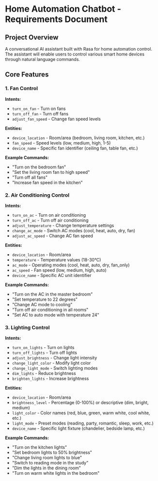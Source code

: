 # Home Automation Chatbot - Requirements Document

## Project Overview
A conversational AI assistant built with Rasa for home automation control. The assistant will enable users to control various smart home devices through natural language commands.

## Core Features

### 1. Fan Control
**Intents:**
- `turn_on_fan` - Turn on fans
- `turn_off_fan` - Turn off fans
- `adjust_fan_speed` - Change fan speed levels

**Entities:**
- `device_location` - Room/area (bedroom, living room, kitchen, etc.)
- `fan_speed` - Speed levels (low, medium, high, 1-5)
- `device_name` - Specific fan identifier (ceiling fan, table fan, etc.)

**Example Commands:**
- "Turn on the bedroom fan"
- "Set the living room fan to high speed"
- "Turn off all fans"
- "Increase fan speed in the kitchen"

### 2. Air Conditioning Control
**Intents:**
- `turn_on_ac` - Turn on air conditioning
- `turn_off_ac` - Turn off air conditioning
- `adjust_temperature` - Change temperature settings
- `change_ac_mode` - Switch AC modes (cool, heat, auto, dry, fan)
- `adjust_ac_speed` - Change AC fan speed

**Entities:**
- `device_location` - Room/area
- `temperature` - Temperature values (18-30°C)
- `ac_mode` - Operating modes (cool, heat, auto, dry, fan_only)
- `ac_speed` - Fan speed (low, medium, high, auto)
- `device_name` - Specific AC unit identifier

**Example Commands:**
- "Turn on the AC in the master bedroom"
- "Set temperature to 22 degrees"
- "Change AC mode to cooling"
- "Turn off air conditioning in all rooms"
- "Set AC to auto mode with temperature 24"

### 3. Lighting Control
**Intents:**
- `turn_on_lights` - Turn on lights
- `turn_off_lights` - Turn off lights
- `adjust_brightness` - Change light intensity
- `change_light_color` - Modify light color
- `change_light_mode` - Switch lighting modes
- `dim_lights` - Reduce brightness
- `brighten_lights` - Increase brightness

**Entities:**
- `device_location` - Room/area
- `brightness_level` - Percentage (0-100%) or descriptive (dim, bright, medium)
- `light_color` - Color names (red, blue, green, warm white, cool white, etc.)
- `light_mode` - Preset modes (reading, party, romantic, sleep, work, etc.)
- `device_name` - Specific light fixture (chandelier, bedside lamp, etc.)

**Example Commands:**
- "Turn on the kitchen lights"
- "Set bedroom lights to 50% brightness"
- "Change living room lights to blue"
- "Switch to reading mode in the study"
- "Dim the lights in the dining room"
- "Turn on warm white lights in the bedroom"
